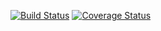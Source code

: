 [![Build Status](https://travis-ci.org/OnyekachiSamuel/PostIt-App.svg?branch=master)](https://travis-ci.org/OnyekachiSamuel/PostIt-App)
[![Coverage Status](https://coveralls.io/repos/github/OnyekachiSamuel/PostIt-App/badge.svg?branch=master)](https://coveralls.io/github/OnyekachiSamuel/PostIt-App?branch=master)